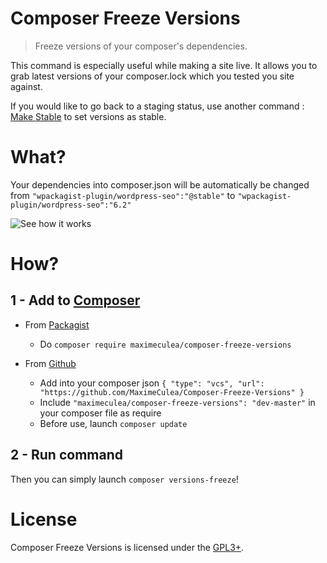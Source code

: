 # Composer Freeze Versions

> Freeze versions of your composer's dependencies.

This command is especially useful while making a site live. It allows you to grab latest versions of your composer.lock which you tested you site against.

If you would like to go back to a staging status, use another command : [Make Stable](https://github.com/MaximeCulea/Composer-Stable-Versions) to set versions as stable.

# What?
Your dependencies into composer.json will be automatically be changed from `"wpackagist-plugin/wordpress-seo":"@stable"` to `"wpackagist-plugin/wordpress-seo":"6.2"` 

![See how it works](https://user-images.githubusercontent.com/5576409/71735719-721cb700-2e4f-11ea-9b49-8694b5ededc2.gif)

# How?
## 1 - Add to [Composer](http://composer.rarst.net/)

- From [Packagist](https://packagist.org/packages/maximeculea/composer-freeze-versions)
  - Do `composer require maximeculea/composer-freeze-versions`

- From [Github](https://github.com/MaximeCulea/Composer-Freeze-Versions)
  - Add into your composer json `{ "type": "vcs", "url": "https://github.com/MaximeCulea/Composer-Freeze-Versions" }`
  - Include `"maximeculea/composer-freeze-versions": "dev-master"` in your composer file as require
  - Before use, launch `composer update`

## 2 - Run command 
Then you can simply launch `composer versions-freeze`!

# License
Composer Freeze Versions is licensed under the [GPL3+](LICENSE.md).
